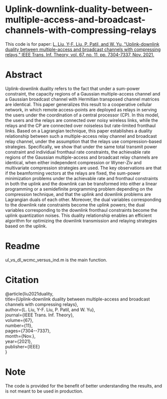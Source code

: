 # Uplink-downlink-duality-between-multiple-access-and-broadcast-channels-with-compressing-relays
This code is for paper: [L. Liu, Y-F. Liu, P. Patil, and W. Yu, "Uplink-downlink duality between multiple-access and broadcast channels with compressing relays," IEEE Trans. Inf. Theory, vol. 67, no. 11, pp. 7304-7337, Nov. 2021.](https://ieeexplore.ieee.org/abstract/document/9514556/)
# Abstract
Uplink-downlink duality refers to the fact that under a sum-power constraint, the capacity regions of a Gaussian multiple-access channel and a Gaussian broadcast channel with Hermitian transposed channel matrices are identical. This paper generalizes this result to a cooperative cellular network, in which remote access-points are deployed as relays in serving the users under the coordination of a central processor (CP). In this model, the users and the relays are connected over noisy wireless links, while the relays and the CP are connected over noiseless but rate-limited fronthaul links. Based on a Lagrangian technique, this paper establishes a duality relationship between such a multiple-access relay channel and broadcast relay channel, under the assumption that the relays use compression-based strategies. Specifically, we show that under the same total transmit power constraint and individual fronthaul rate constraints, the achievable rate regions of the Gaussian multiple-access and broadcast relay channels are identical, when either independent compression or Wyner-Ziv and multivariate compression strategies are used. The key observations are that if the beamforming vectors at the relays are fixed, the sum-power minimization problems under the achievable rate and fronthaul constraints in both the uplink and the downlink can be transformed into either a linear programming or a semidefinite programming problem depending on the compression technique, and that the uplink and downlink problems are Lagrangian duals of each other. Moreover, the dual variables corresponding to the downlink rate constraints become the uplink powers; the dual variables corresponding to the downlink fronthaul constraints become the uplink quantization noises. This duality relationship enables an efficient algorithm for optimizing the downlink transmission and relaying strategies based on the uplink.
# Readme
ul_vs_dl_wcmc_versus_ind.m is the main function.
# Citation
@article{liu2021duality,<br> 
  title={Uplink-downlink duality between multiple-access and broadcast channels with compressing relays},<br> 
  author={L. Liu, Y-F. Liu, P. Patil, and W. Yu},<br> 
  journal={IEEE Trans. Inf. Theory},<br> 
  volume={67},<br> 
  number={11},<br> 
  pages={7304--7337},<br> 
  month={Nov.},<br>
  year={2021},<br> 
  publisher={IEEE}<br> 
}<br> 
# Note
The code is provided for the benefit of better understanding the results, and is not meant to be used in production.
